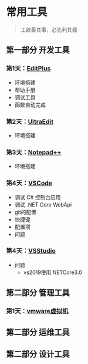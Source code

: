 # 常用工具

>工欲善其事，必先利其器

## 第一部分 开发工具

### 第1天：[EditPlus](./1.1_EditPlus.md)

- 环境搭建
- 帮助手册
- 调试工具
- 函数自动完成

### 第2天：[UltraEdit](./1.2_UltraEdit.md)

- 环境搭建

### 第3天：[Notepad++](./1.3_Notepad++.md)

- 环境搭建

### 第4天：[VSCode](./1.4_VSCode.md)

- 调试 C# 控制台应用
- 调试 .NET Core WebApi
- git的配置
- 快捷键
- 配置项
- 问题
  
### 第4天：[VSStudio](./1.5_VSStudio.md)

- 问题
  - vs2019使用.NETCore3.0

## 第二部分 管理工具

### 第1天：[vmware虚拟机](./2.1_vmware虚拟机.md)

## 第二部分 运维工具

## 第二部分 设计工具
